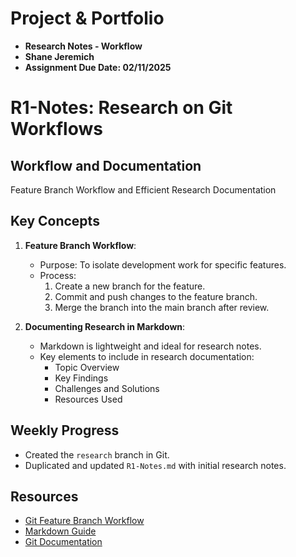 # Project & Portfolio

- **Research Notes - Workflow**
- **Shane Jeremich**
- **Assignment Due Date: 02/11/2025**

# R1-Notes: Research on Git Workflows

## Workflow and Documentation

Feature Branch Workflow and Efficient Research Documentation

## Key Concepts

1. **Feature Branch Workflow**:

   - Purpose: To isolate development work for specific features.
   - Process:
     1. Create a new branch for the feature.
     2. Commit and push changes to the feature branch.
     3. Merge the branch into the main branch after review.

2. **Documenting Research in Markdown**:
   - Markdown is lightweight and ideal for research notes.
   - Key elements to include in research documentation:
     - Topic Overview
     - Key Findings
     - Challenges and Solutions
     - Resources Used

## Weekly Progress

- Created the `research` branch in Git.
- Duplicated and updated `R1-Notes.md` with initial research notes.

## Resources

- [Git Feature Branch Workflow](https://www.atlassian.com/git/tutorials/comparing-workflows/feature-branch-workflow)
- [Markdown Guide](https://www.markdownguide.org)
- [Git Documentation](https://git-scm.com/doc)
